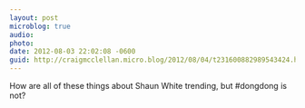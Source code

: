 ```yaml
---
layout: post
microblog: true
audio: 
photo: 
date: 2012-08-03 22:02:08 -0600
guid: http://craigmcclellan.micro.blog/2012/08/04/t231600882989543424.html
---
```

How are all of these things about Shaun White trending, but #dongdong is not?
